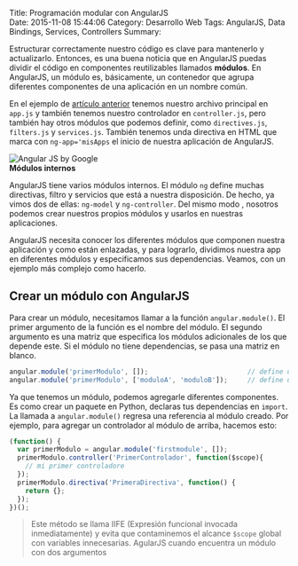 Title: Programación modular con AngularJS   
Date: 2015-11-08 15:44:06
Category: Desarrollo Web
Tags:  AngularJS, Data Bindings, Services, Controllers
Summary:


Estructurar correctamente nuestro código es clave para mantenerlo y actualizarlo. Entonces, es una buena noticia que en AngularJS puedas dividir el código en componentes reutilizables llamados __módulos__. En AngularJS, un módulo es, básicamente, un contenedor que agrupa diferentes componentes de una aplicación en un nombre común.

En el ejemplo de [artículo anterior](http://yo.toledano.org/dev/curso-de-angular-1/) tenemos nuestro archivo principal en `app.js` y también tenemos nuestro controlador en `controller.js`, pero también hay otros módulos que podemos definir, como `directives.js`, `filters.js` y `services.js`. También tenemos unda directiva en HTML que marca con `ng-app='misApps` el inicio de nuestra aplicación de AngularJS.

<div class="referencia">
  <img src="http://media.toledano.org/images/2015/angularjs-banner.jpg" alt="Angular JS by Google" />
  <div class="reference">
    <strong>Módulos internos</strong>
    <p>
      AngularJS tiene varios módulos internos. El módulo <code>ng</code> define muchas directivas, filtro y servicios que está a nuestra disposición. De hecho, ya vimos dos de ellas: <code>ng-model</code> y <code>ng-controller</code>. Del mismo modo , nosotros podemos crear nuestros propios módulos y usarlos en nuestras aplicaciones.
    </p>
  </div>
</div>

AngularJS necesita conocer los diferentes módulos que componen nuestra aplicación y como están enlazadas, y para lograrlo, dividimos nuestra app en diferentes módulos y especificamos sus dependencias. Veamos, con un ejemplo más complejo como hacerlo.

## Crear un módulo con AngularJS

Para crear un módulo, necesitamos llamar a la función `angular.module()`. El primer argumento de la función es el nombre del módulo. El segundo argumento es una matriz que especifica los módulos adicionales de los que depende este. Si el módulo no tiene dependencias, se pasa una matriz en blanco.

```javascript
angular.module('primerModulo', []);                         // define un módulo sin dependencias
angular.module('primerModulo', ['moduloA', 'moduloB']);     // define un módulo con 2 dependencias
```

Ya que tenemos un módulo, podemos agregarle diferentes componentes. Es como crear un paquete en Python, declaras tus dependencias en `import`. La llamada a `angular.module()` regresa una referencia al módulo creado. Por ejemplo, para agregar un controlador al módulo de arriba, hacemos esto:

```javascript
(function() {
  var primerModulo = angular.module('firstmodule', []);
  primerModulo.controller('PrimerControlador', function($scope){
    // mi primer controladore
  });
  primerModulo.directiva('PrimeraDirectiva', function() {
    return {};
  });
})();
```

> Este método se llama IIFE (Expresión funcional invocada inmediatamente) y
evita que contaminemos el alcance `$scope` global con variables innecesarias. AgularJS cuando encuentra un módulo con dos argumentos